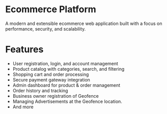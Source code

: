 # Ecommerce Platform
A modern and extensible ecommerce web application built with a focus on performance, security, and scalability.

# Features
- User registration, login, and account management
- Product catalog with categories, search, and filtering
- Shopping cart and order processing
- Secure payment gateway integration
- Admin dashboard for product & order management
- Order history and tracking
- Business owner registration of Geofence
- Managing Advertisements at the Geofence location.
- And more

